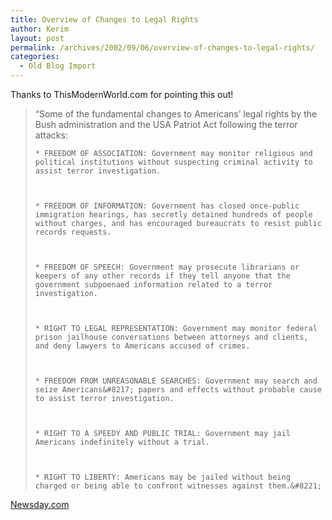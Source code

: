 ```yaml
---
title: Overview of Changes to Legal Rights
author: Kerim
layout: post
permalink: /archives/2002/09/06/overview-of-changes-to-legal-rights/
categories:
  - Old Blog Import
---
```

Thanks to ThisModernWorld.com for pointing this out!


>   &#8220;Some of the fundamental changes to Americans&#8217; legal rights by the Bush administration and the USA Patriot Act following the terror attacks: 
>   
>   
>     * FREEDOM OF ASSOCIATION: Government may monitor religious and political institutions without suspecting criminal activity to assist terror investigation.
>   
>   
>   
>     * FREEDOM OF INFORMATION: Government has closed once-public immigration hearings, has secretly detained hundreds of people without charges, and has encouraged bureaucrats to resist public records requests.
>   
>   
>   
>     * FREEDOM OF SPEECH: Government may prosecute librarians or keepers of any other records if they tell anyone that the government subpoenaed information related to a terror investigation.
>   
>   
>   
>     * RIGHT TO LEGAL REPRESENTATION: Government may monitor federal prison jailhouse conversations between attorneys and clients, and deny lawyers to Americans accused of crimes.
>   
>   
>   
>     * FREEDOM FROM UNREASONABLE SEARCHES: Government may search and seize Americans&#8217; papers and effects without probable cause to assist terror investigation.
>   
>   
>   
>     * RIGHT TO A SPEEDY AND PUBLIC TRIAL: Government may jail Americans indefinitely without a trial.
>   
>   
>   
>     * RIGHT TO LIBERTY: Americans may be jailed without being charged or being able to confront witnesses against them.&#8221;
>   


<a href="http://www.newsday.com/news/nationworld/wire/sns-ap-sept-11-legal-rights-glance0905sep05.story" onclick="_gaq.push(['_trackEvent', 'outbound-article', 'http://www.newsday.com/news/nationworld/wire/sns-ap-sept-11-legal-rights-glance0905sep05.story', 'Newsday.com']);" >Newsday.com</a>

